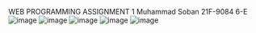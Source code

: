 WEB PROGRAMMING ASSIGNMENT 1
Muhammad Soban
21F-9084
6-E
![image](https://github.com/unethicalHacker1/new_web_programming/assets/119396585/91c9f99d-0052-40f2-8f9a-3767bebf2d13)
![image](https://github.com/unethicalHacker1/new_web_programming/assets/119396585/3107bf0c-b9c5-4279-8319-6d4e09af7dea)
![image](https://github.com/unethicalHacker1/new_web_programming/assets/119396585/f9bf8735-3dc7-4ccd-a185-64d3ddc72f62)
![image](https://github.com/unethicalHacker1/new_web_programming/assets/119396585/8e5f0558-43fc-43b0-aa7b-02c949813ba8)
![image](https://github.com/unethicalHacker1/new_web_programming/assets/119396585/bf6041ca-02f0-48aa-8d5f-bc3bb0f45334)
